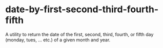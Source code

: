 # date-by-first-second-third-fourth-fifth
A utility to return the date of the first, second, third, fourth, 
or fifth day (monday, tues, ... etc.) of a given month and year.
